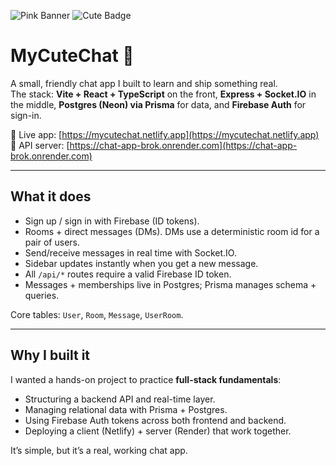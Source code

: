 ![Pink Banner](https://singlecolorimage.com/get/fac0e1/600x100)
![Cute Badge](https://img.shields.io/badge/mood-cute-pink)

# MyCuteChat 💬

A small, friendly chat app I built to learn and ship something real.  
The stack: **Vite + React + TypeScript** on the front, **Express + Socket.IO** in the middle, **Postgres (Neon) via Prisma** for data, and **Firebase Auth** for sign-in.

🌸 Live app: [https://mycutechat.netlify.app](https://mycutechat.netlify.app)  
🌸 API server: [https://chat-app-brok.onrender.com](https://chat-app-brok.onrender.com)

---

## What it does

- Sign up / sign in with Firebase (ID tokens).  
- Rooms + direct messages (DMs). DMs use a deterministic room id for a pair of users.  
- Send/receive messages in real time with Socket.IO.  
- Sidebar updates instantly when you get a new message.  
- All `/api/*` routes require a valid Firebase ID token.  
- Messages + memberships live in Postgres; Prisma manages schema + queries.  

Core tables: `User`, `Room`, `Message`, `UserRoom`.

---

## Why I built it

I wanted a hands-on project to practice **full-stack fundamentals**:  
- Structuring a backend API and real-time layer.  
- Managing relational data with Prisma + Postgres.  
- Using Firebase Auth tokens across both frontend and backend.  
- Deploying a client (Netlify) + server (Render) that work together.

It’s simple, but it’s a real, working chat app.
